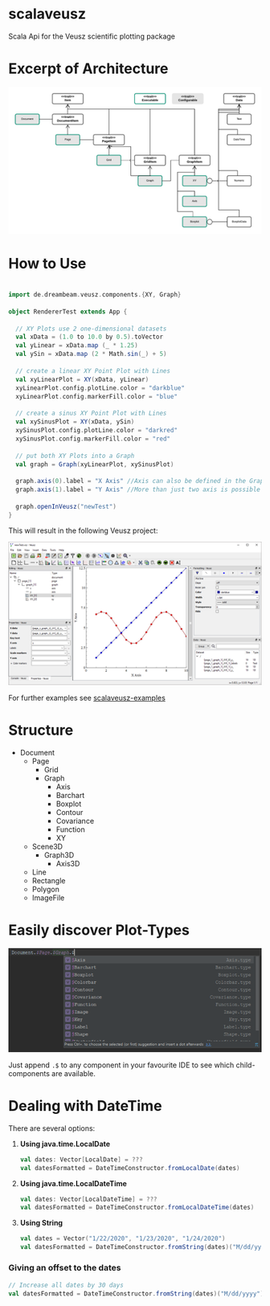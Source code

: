 # scalaveusz
Scala Api for the Veusz scientific plotting package 

# Excerpt of Architecture

![Excerpt of ScalaVeusz Architecture](https://raw.githubusercontent.com/staeff777/scalaveusz/develop/ScalaVeusz.png)

# How to Use

```scala

import de.dreambeam.veusz.components.{XY, Graph}

object RendererTest extends App {

  // XY Plots use 2 one-dimensional datasets
  val xData = (1.0 to 10.0 by 0.5).toVector
  val yLinear = xData.map (_ * 1.25)
  val ySin = xData.map (2 * Math.sin(_) + 5)

  // create a linear XY Point Plot with Lines
  val xyLinearPlot = XY(xData, yLinear)
  xyLinearPlot.config.plotLine.color = "darkblue"
  xyLinearPlot.config.markerFill.color = "blue"

  // create a sinus XY Point Plot with Lines
  val xySinusPlot = XY(xData, ySin)
  xySinusPlot.config.plotLine.color = "darkred"
  xySinusPlot.config.markerFill.color = "red"

  // put both XY Plots into a Graph
  val graph = Graph(xyLinearPlot, xySinusPlot)

  graph.axis(0).label = "X Axis" //Axis can also be defined in the Graph constructor
  graph.axis(1).label = "Y Axis" //More than just two axis is possible

  graph.openInVeusz("newTest")
}
```

This will result in the following Veusz project:

![Veusz Document](https://raw.githubusercontent.com/staeff777/scalaveusz/master/documentation/example.png)

For further examples see [scalaveusz-examples](https://github.com/staeff777/scalaveusz-examples)

# Structure

- Document
  - Page
    - Grid
    - Graph
      - Axis
      - Barchart
      - Boxplot
      - Contour
      - Covariance
      - Function
      - XY
   - Scene3D
     - Graph3D
       - Axis3D
   - Line
   - Rectangle
   - Polygon
   - ImageFile

# Easily discover Plot-Types

![Using autocompletion](https://raw.githubusercontent.com/staeff777/scalaveusz/develop/docs/auto-completion.PNG)

Just append `.$` to any component in your favourite IDE to see which child-components are available.

# Dealing with DateTime

There are several options:

1. **Using java.time.LocalDate**

    ```scala
    val dates: Vector[LocalDate] = ???
    val datesFormatted = DateTimeConstructor.fromLocalDate(dates)
    ```

2. **Using java.time.LocalDateTime**

    ```scala
    val dates: Vector[LocalDateTime] = ???
    val datesFormatted = DateTimeConstructor.fromLocalDateTime(dates)
    ```

3. **Using String**

    ```scala
    val dates = Vector("1/22/2020", "1/23/2020", "1/24/2020")
    val datesFormatted = DateTimeConstructor.fromString(dates)("M/dd/yyyy")
    ```

### Giving an offset to the dates

```scala
// Increase all dates by 30 days
val datesFormatted = DateTimeConstructor.fromString(dates)("M/dd/yyyy")(Map("dd"->30))
```
